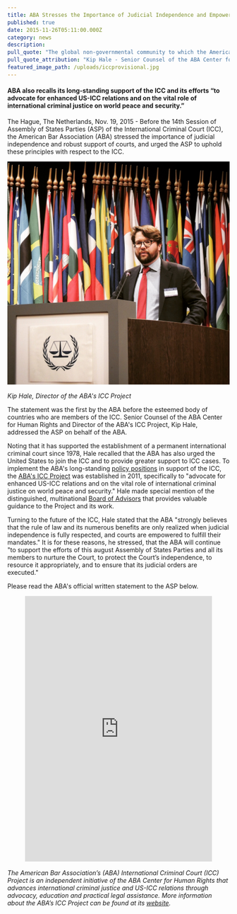 ```yaml
---
title: ABA Stresses the Importance of Judicial Independence and Empowerment Before the ICC Assembly of States Parties
published: true
date: 2015-11-26T05:11:00.000Z
category: news
description:
pull_quote: "The global non-governmental community to which the American Bar Association belongs must continue to support and advance the ICC's mandate, and to support the efforts of this august Assembly of States Parties and all its members to nurture the Court, to protect the Court’s independence, to resource it appropriately, and to ensure that its judicial orders are executed."
pull_quote_attribution: "Kip Hale - Senior Counsel of the ABA Center for Human Rights & Director of the ABA's ICC Project"
featured_image_path: /uploads/iccprovisional.jpg
---
```



#### ABA also recalls its long-standing support of the ICC and its efforts “to advocate for enhanced US-ICC relations and on the vital role of international criminal justice on world peace and security.”

The Hague, The Netherlands, Nov. 19, 2015 - Before the 14th Session of Assembly of States Parties (ASP) of the International Criminal Court (ICC), the American Bar Association (ABA) stressed the importance of judicial independence and robust support of courts, and urged the ASP to uphold these principles with respect to the ICC.

![](/uploads/1448509997894_ASP%202.JPG)

*Kip Hale, Director of the ABA's ICC Project*

The statement was the first by the ABA before the esteemed body of countries who are members of the ICC. Senior Counsel of the ABA Center for Human Rights and Director of the ABA's ICC Project, Kip Hale, addressed the ASP on behalf of the ABA.

Noting that it has supported the establishment of a permanent international criminal court since 1978, Hale recalled that the ABA has also urged the United States to join the ICC and to provide greater support to ICC cases. To implement the ABA's long-standing [policy positions](http://bit.ly/ABA_ICCPolicy) in support of the ICC, the [ABA's ICC Project](http://www.aba-icc.org/) was established in 2011, specifically to "advocate for enhanced US-ICC relations and on the vital role of international criminal justice on world peace and security." Hale made special mention of the distinguished, multinational [Board of Advisors](http://www.aba-icc.org/the-aba-icc-project/board-of-advisors/) that provides valuable guidance to the Project and its work.

Turning to the future of the ICC, Hale stated that the ABA "strongly believes that the rule of law and its numerous benefits are only realized when judicial independence is fully respected, and courts are empowered to fulfill their mandates." It is for these reasons, he stressed, that the ABA will continue "to support the efforts of this august Assembly of States Parties and all its members to nurture the Court, to protect the Court’s independence, to resource it appropriately, and to ensure that its judicial orders are executed."

Please read the ABA's official written statement to the ASP below.

<figure data-type="embed"><iframe width="100%" height="600" class="scribd_iframe_embed" id="doc_282" src="https://www.scribd.com/embeds/291188452/content?start_page=1&amp;view_mode=scroll&amp;access_key=key-IxXX2TjX4k653HDLMif5&amp;show_recommendations=true" frameborder="0" scrolling="no" data-aspect-ratio="0.7729220222793488" data-auto-height="false"></iframe></figure>

*The American Bar Association’s (ABA) International Criminal Court (ICC) Project is an independent initiative of the ABA Center for Human Rights that advances international criminal justice and US-ICC relations through advocacy, education and practical legal assistance. More information about the ABA’s ICC Project can be found at its [website](http://www.aba-icc.org/).*